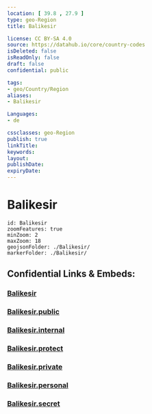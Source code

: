 ```yaml
---
location: [ 39.8 , 27.9 ] 
type: geo-Region
title: Balikesir

license: CC BY-SA 4.0
source: https://datahub.io/core/country-codes
isDeleted: false
isReadOnly: false
draft: false
confidential: public

tags:
- geo/Country/Region
aliases:
- Balikesir

Languages:
- de

cssclasses: geo-Region
publish: true
linkTitle: 
keywords: 
layout: 
publishDate: 
expiryDate: 
---
```


# Balikesir

```leaflet
id: Balikesir
zoomFeatures: true 
minZoom: 2 
maxZoom: 18
geojsonFolder: ./Balikesir/
markerFolder: ./Balikesir/
```


## Confidential Links & Embeds: 

### [Balikesir](/_Standards/Earth/Continent/Europe/Europe~East/Turkey/Provinces~Turkey/Balikesir.md) 

### [Balikesir.public](/_public/Earth/Continent/Europe/Europe~East/Turkey/Provinces~Turkey/Balikesir.public.md) 

### [Balikesir.internal](/_internal/Earth/Continent/Europe/Europe~East/Turkey/Provinces~Turkey/Balikesir.internal.md) 

### [Balikesir.protect](/_protect/Earth/Continent/Europe/Europe~East/Turkey/Provinces~Turkey/Balikesir.protect.md) 

### [Balikesir.private](/_private/Earth/Continent/Europe/Europe~East/Turkey/Provinces~Turkey/Balikesir.private.md) 

### [Balikesir.personal](/_personal/Earth/Continent/Europe/Europe~East/Turkey/Provinces~Turkey/Balikesir.personal.md) 

### [Balikesir.secret](/_secret/Earth/Continent/Europe/Europe~East/Turkey/Provinces~Turkey/Balikesir.secret.md)

